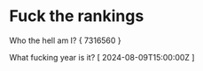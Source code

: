 # Fuck the rankings

Who the hell am I?
{ 7316560 }

What fucking year is it?
[ 2024-08-09T15:00:00Z ]
